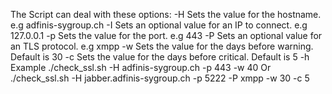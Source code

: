 The Script can deal with these options:
    -H
    Sets the value for the hostname. e.g adfinis-sygroup.ch
    -I
    Sets an optional value for an IP to connect. e.g 127.0.0.1
    -p
    Sets the value for the port. e.g 443
    -P
    Sets an optional value for an TLS protocol. e.g xmpp
    -w
    Sets the value for the days before warning. Default is 30
    -c
    Sets the value for the days before critical. Default is 5
    -h
Example
    ./check_ssl.sh -H adfinis-sygroup.ch -p 443 -w 40
    Or
    ./check_ssl.sh -H jabber.adfinis-sygroup.ch -p 5222 -P xmpp -w 30 -c 5
